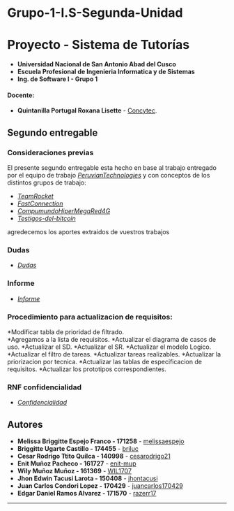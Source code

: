# Grupo-1-I.S-Segunda-Unidad
# Proyecto - Sistema de Tutorías
- **Universidad Nacional de San Antonio Abad del Cusco**
- **Escuela Profesional de Ingenieria Informatica y de Sistemas**
- **Ing. de Software I - Grupo 1**
#### Docente:
- **Quintanilla Portugal Roxana Lisette** - [Concytec](http://directorio.concytec.gob.pe/appDirectorioCTI/VerDatosInvestigador.do?id_investigador=40930).
## Segundo entregable
### **Consideraciones previas**
El presente segundo entregable esta hecho en base al trabajo entregado por el equipo de trabajo
_[PeruvianTechnologies](https://github.com/Claudiars20/PeruvianTechnologies_IngSoft)_ 
y con conceptos de los distintos grupos de trabajo:
* _[TeamRocket](https://github.com/VkCarlin/TeamRocket)_
* _[FastConnection](https://github.com/AlexHelder-Tyzer/IngSoft-FastConnection)_
* _[CompumundoHiperMegaRed4G](https://github.com/razerr17/Compumundo_Hiper_Mega_Red_G4)_
* _[Testigos-del-bitcoin](https://github.com/WidmarO/Testigos-del-bitcoin)_

agredecemos los aportes extraidos de vuestros trabajos
### **Dudas**
* _[Dudas](https://docs.google.com/document/d/19Lbyj0zbaXeI-JDKwL5Q3aw5zZf0US3EbLihIBADTWE/edit)_
### **Informe**
* _[Informe](https://docs.google.com/document/d/1pgaCNmPrK4FzlS2riLuAyA2kxl1-kagwGfYvNBnqboM/edit)_

### **Procedimiento para actualizacion de requisitos:**
*Modificar tabla de prioridad de filtrado.  
*Agregamos a la lista de requisitos. 
*Actualizar el diagrama de casos de uso.
*Actualizar el SD. 
*Actualizar el SR. 
*Actualizar el modelo Logico. 
*Actualizar el filtro de tareas.
*Actualizar tareas realizables. 
*Actualizar la priorizacion por tecnica.
*Actualizar las tablas de especificacion de requisitos.
*Actualizar los prototipos correspondientes.

### **RNF confidencialidad**
* _[Confidencialidad](https://github.com/razerr17/Grupo-1-I.S-Segunda-Unidad/blob/main/Modelos/NFRConfidencialidad.png)_
## Autores
* **Melissa Briggitte Espejo Franco - 171258** - [melissaespejo](https://github.com/melissaespejo)
* **Briggitte Ugarte Castillo - 174455** - [briluc](https://github.com/briluc)
* **Cesar Rodrigo Ttito Quilca - 140998** - [cesarodrigo21](https://github.com/cesarodrigo21)
* **Enit Muñoz Pacheco - 161727** - [enit-mup](https://github.com/enit-mup)
* **Wily Muñoz Muñoz - 161369** - [WIL1707](https://github.com/WIL1707)
* **Jhon Edwin Tacusi Larota - 150408** - [jhontacusi](https://github.com/jhontacusi)
* **Juan Carlos Condori Lopez - 170429** - [juancarlos170429](https://github.com/juancarlos170429)
* **Edgar Daniel Ramos Alvarez - 171570** - [razerr17](https://github.com/razerr17)
---
